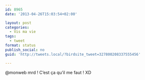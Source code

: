 ```yaml
---
id: 8965
date: '2013-04-26T15:03:54+02:00'

layout: post
categories:
  - Vis ma vie
tags:
  - tweet
format: status
publish_social: no
guid: 'http://tweets.local/?birdsite_tweet=327800208337555456'

---
```


@monweb mrd ! C’est ça qu’il me faut ! XD